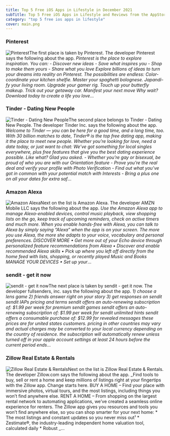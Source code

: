 ```yaml
---
title: Top 5 Free iOS Apps in Lifestyle in December 2021
subTitle: Top 5 Free iOS Apps in Lifestyle and Reviews from the AppStore in December 2021.
category: "top 5 free ios apps in lifestyle"
cover: main.png
---
```


### Pinterest

![Pinterest](https://is3-ssl.mzstatic.com/image/thumb/Purple116/v4/f6/98/14/f698147b-e7da-7f4b-e88b-0923e2636188/AppIcon-0-0-1x_U007emarketing-0-0-0-6-0-0-sRGB-0-0-0-GLES2_U002c0-512MB-85-220-0-0.png/100x100bb.png)The first place is taken by Pinterest. The developer Pinterest says the following about the app. _Pinterest is the place to explore inspiration. You can: - Discover new ideas  - Save what inspires you - Shop to make them yours - Share what you love   Explore billions of ideas to turn your dreams into reality on Pinterest. The possibilities are endless: Color-coordinate your kitchen shelfie. Master your spaghetti bolognese. Japandi-fy your living room. Upgrade your gamer rig. Touch up your butterfly makeup. Trick out your getaway car. Manifest your next move    Why wait? Download today to create a life you love_...

### Tinder - Dating New People

![Tinder - Dating New People](https://is2-ssl.mzstatic.com/image/thumb/Purple126/v4/6b/97/63/6b9763f2-11eb-93d1-e6c2-ca39ccb6117f/AppIcon-0-0-1x_U007emarketing-0-0-0-7-0-0-sRGB-0-0-0-GLES2_U002c0-512MB-85-220-0-0.png/100x100bb.png)The second place belongs to Tinder - Dating New People. The developer Tinder Inc. says the following about the app. _Welcome to Tinder — you can be here for a good time, and a long time, too. With 30 billion matches to date, Tinder® is the top free dating app, making it the place to meet new people. Whether you’re looking for love, need a date today, or just want to chat: We’ve got something for local singles everywhere, plus free features that give you the best dating experience possible. Like what? Glad you asked.   - Whether you’re gay or bisexual, be proud of who you are with our Orientation feature - Prove you’re the real deal and verify your profile with Photo Verification  - Find out what you’ve got in common with your potential match with Interests - Bring a plus one on all your dates for extra saf_...

### Amazon Alexa

![Amazon Alexa](https://is2-ssl.mzstatic.com/image/thumb/Purple126/v4/ba/5c/81/ba5c815c-7bad-4155-aeb7-db3eb32844e3/AppIcon-0-0-1x_U007emarketing-0-0-0-7-0-0-sRGB-0-0-0-GLES2_U002c0-512MB-85-220-0-0.png/100x100bb.png)Next on the list is Amazon Alexa. The developer AMZN Mobile LLC says the following about the app. _Use the Amazon Alexa app to manage Alexa-enabled devices, control music playback, view shopping lists on the go, keep track of upcoming reminders, check on active timers and much more. When you enable hands-free with Alexa, you can talk to Alexa by simply saying “Alexa” when the app is on your screen. The more you use Alexa, the more she adapts to your voice, vocabulary and personal preferences.  DISCOVER MORE • Get more out of your Echo device through personalized feature recommendations from Alexa • Discover and enable recommended Alexa skills • Pick up where you left off directly from the home feed with lists, shopping, or recently played Music and Books  MANAGE YOUR DEVICES • Set up your_...

### sendit - get it now

![sendit - get it now](https://is2-ssl.mzstatic.com/image/thumb/Purple125/v4/ac/fb/25/acfb2513-9dd7-febd-9028-09643a1396da/AppIcon-0-0-1x_U007emarketing-0-0-0-10-0-0-sRGB-0-0-0-GLES2_U002c0-512MB-85-220-0-0.png/100x100bb.png)The next place is taken by sendit - get it now. The developer fullsenders, inc. says the following about the app. _1) choose a lens game 2) friends answer right on your story 3) get responses on sendit       sendit IAPs pricing and terms  sendit offers an auto-renewing subscription of: $1.99 per week for premium sendit games  sendit offers an auto-renewing subscription of: $1.99 per week for sendit unlimited hints  sendit offers a consumable purchase of: $12.99 for revealed messages  these prices are for united states customers. pricing in other countries may vary and actual charges may be converted to your local currency depending on the country of residence.  the subscription will automatically renew unless turned off in your apple account settings at least 24 hours before the current period ends_...

### Zillow Real Estate & Rentals

![Zillow Real Estate & Rentals](https://is2-ssl.mzstatic.com/image/thumb/Purple116/v4/dc/10/4f/dc104fce-0c17-f7e6-93d1-45b1bf3225b9/AppIcon-1x_U007emarketing-0-6-0-85-220.png/100x100bb.png)Next on the list is Zillow Real Estate & Rentals. The developer Zillow.com says the following about the app. _Find tools to buy, sell or rent a home and keep millions of listings right at your fingertips with the Zillow app. Change starts here.   BUY A HOME – Find your place with immersive photos, virtual tours, and the most listings, including things you won’t find anywhere else.    RENT A HOME – From shopping on the largest rental network to automating applications, we’ve created a seamless online experience for renters.   The Zillow app gives you resources and tools you won’t find anywhere else, so you can shop smarter for your next home:   * The most listings and constant updates so you never miss out¹ * Zestimate®, the industry-leading independent home valuation tool, calculated daily * Robust _...

